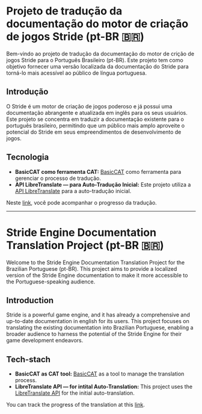 # Projeto de tradução da documentação do motor de criação de jogos Stride (pt-BR 🇧🇷)

Bem-vindo ao projeto de tradução da documentação do motor de crição de jogos Stride para o Português Brasileiro (pt-BR). 
Este projeto tem como objetivo fornecer uma versão localizada da documentação do Stride para torná-lo mais acessível ao público de língua portuguesa.

## Introdução

O Stride é um motor de criação de jogos poderoso e já possui uma documentação abrangente e atualizada em inglês para os seus usuários. 
Este projeto se concentra em traduzir a documentação existente para o português brasileiro, permitindo que um público mais amplo aproveite o potencial do Stride em seus empreendimentos de desenvolvimento de jogos.

## Tecnologia
- **BasicCAT como ferramenta CAT:** [BasicCAT](https://www.basiccat.org/) como ferramenta para gerenciar o processo de tradução.
- **API LibreTranslate — para Auto-Tradução Inicial:** Este projeto utiliza a [API LibreTranslate](https://libretranslate.com/) para a auto-tradução inicial.

Neste [link](https://github.com/acastrodev/stride-translations/blob/main/PROGRESS.md), você pode acompanhar o progresso da tradução.

------

# Stride Engine Documentation Translation Project (pt-BR 🇧🇷)

Welcome to the Stride Engine Documentation Translation Project for the Brazilian Portuguese (pt-BR). 
This project aims to provide a localized version of the Stride Engine documentation to make it more accessible to the Portuguese-speaking audience.

## Introduction

Stride is a powerful game engine, and it has already a comprehensive and up-to-date documentation in english for its users. 
This project focuses on translating the existing documentation into Brazilian Portuguese, enabling a broader audience to harness the potential of the Stride Engine for their game development endeavors.

## Tech-stach
- **BasicCAT as CAT tool:** [BasicCAT](https://www.basiccat.org/) as a tool to manage the translation process.
- **LibreTranslate API — for intital Auto-Translation:** This project uses the [LibreTranslate API](https://libretranslate.com/) for the initial auto-translation.

You can track the progress of the translation at this [link](https://github.com/acastrodev/stride-translations/blob/main/PROGRESS.md).
